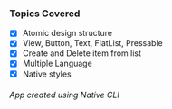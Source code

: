 ### Topics Covered

- [x] Atomic design structure
- [x] View, Button, Text, FlatList, Pressable
- [x] Create and Delete item from list
- [x] Multiple Language
- [x] Native styles

###### App created using Native CLI
